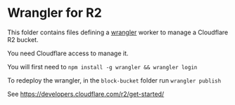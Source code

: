 # Wrangler for R2

This folder contains files defining a [wrangler](https://github.com/cloudflare/wrangler) worker to manage a Cloudflare R2 bucket.

You need Cloudflare access to manage it.

You will first need to `npm install -g wrangler && wrangler login`

To redeploy the wrangler, in the `block-bucket` folder run `wrangler publish`

See https://developers.cloudflare.com/r2/get-started/
